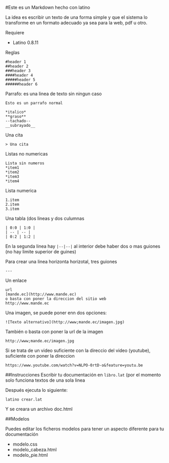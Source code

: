 #Este es un Markdown hecho con latino

La idea es escribir un texto de una forma simple y que el sistema lo transforme en un formato 
adecuado ya sea para la web, pdf u otro.



Requiere
* Latino 0.8.11


Reglas

```
#header 1
##header 2
###header 3
####header 4
#####header 5
######header 6
```



Parrafo: es una linea de texto sin ningun caso 


```
Esto es un parrafo normal
```



```
*italico*
**graso**
--tachado--
__subrayado__
```

Una cita 

```
> Una cita 
```

Listas no numericas
```
Lista sin numeros 
*item1
*item2
*item3
*item4
```

Lista numerica
```
1.item
2.item
3.item
```



Una tabla (dos lineas y dos culumnas
```
| 0:0 | 1:0 |
| -- | -- |
| 0:2 | 1:2 |
```

En la segunda linea hay ```|--|--|``` al interior debe haber dos o mas guiones (no hay limite superior de guines)


Para crear una linea horizonta horizotal, tres guiones
```
---
```



Un enlace

```
url
[mande.ec](http://www.mande.ec)
o basta con poner la direccion del sitio web
http://www.mande.ec

```




Una imagen, se puede poner enn dos opciones: 

```
![Texto alternativo](http://www;mande.ec/imagen.jpg)
```

También o basta con poner la url de la imagen 

```
http://www;mande.ec/imagen.jpg
```


Si se trata de un video suficiente con la direccio del video (youtube), suficiente con poner la direccion 

```
https://www.youtube.com/watch?v=NLPO-0rtD-o&feature=youtu.be
```



##Instrucciones
Escribir tu documentación en ```libro.lat``` (por el momento solo funciona textos de una sola linea

Después ejecuta lo siguiente: 

```
latino crear.lat
```



Y se creara un archivo doc.html 

##Modelos

Puedes editar los ficheros modelos para tener un aspecto diferente para tu documentación

* modelo.css
* modelo_cabeza.html
* modelo_pie.html


